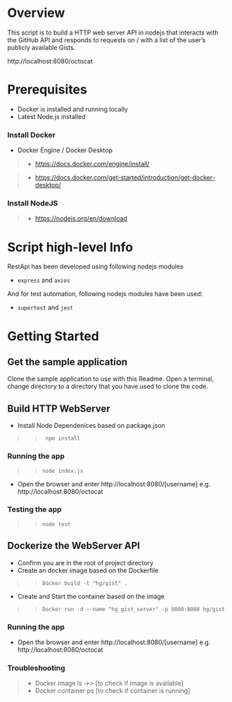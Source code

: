 # Overview

This script is to build a HTTP web server API in nodejs that interacts with the GitHub API and responds to requests on /<USER> with a list of the user’s publicly available Gists.

http://localhost:8080/octocat

# Prerequisites

- Docker is installed and running locally
- Latest Node.js installed

### Install Docker
- Docker Engine / Docker Desktop
>- https://docs.docker.com/engine/install/

>- https://docs.docker.com/get-started/introduction/get-docker-desktop/

### Install NodeJS
>- https://nodejs.org/en/download

# Script high-level Info

RestApi has been developed using following nodejs modules

- `express` and `axios` 

And for test automation, following nodejs modules have been used:

- `supertest` and `jest`


# Getting Started
## Get the sample application
Clone the sample application to use with this Readme. Open a terminal, change directory to a directory that you have used to clone the code.

## Build HTTP WebServer
- Install Node Dependenices based on package.json

>> ` npm install`

### Running the app

>> ``` node index.js ```
- Open the browser and enter http://localhost:8080/[username] e.g. http://localhost:8080/octocat

### Testing the app
>> ```node test```

## Dockerize the WebServer API
- Confirm you are in the root of project directory
- Create an docker image based on the Dockerfile

>> `Docker build -t "hg/gist" .`
- Create and Start the container based on the image

>> `Docker run -d --name "hg_gist_server" -p 8080:8080 hg/gist`
### Running the app
- Open the browser and enter http://localhost:8080/[username] e.g. http://localhost:8080/octocat

### Troubleshooting
>- Docker image ls ->> [to check if image is available]
>- Docker container ps [to check if container is running]










